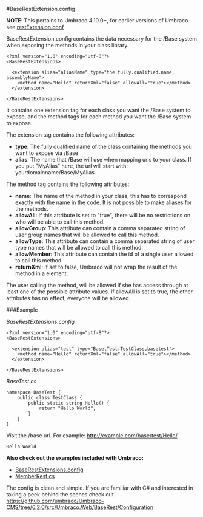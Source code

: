 #BaseRestExtension.config

**NOTE**: This pertains to Umbraco 4.10.0+, for earlier versions of Umbraco see [restExtension.conf](../restExtensions/index.md)

BaseRestExtension.config contains the data necessary for the /Base system when exposing the methods in your class library.

	<?xml version="1.0" encoding="utf-8"?>
	<BaseRestExtensions>
	  
	  <extension alias="aliasName" type="the.fully.qualified.name, assemblyName">
	    <method name="Hello" returnXml="false" allowAll="true"></method>
	  </extension>
	  
	</BaseRestExtensions>

It contains one extension tag for each class you want the /Base system to expose, and the method tags for each method you want the /Base system to expose.

The extension tag contains the following attributes:

- **type**: The fully qualified name of the class containing the methods you want to expose via /Base
- **alias**: The name that /Base will use when mapping urls to your class. If you put "MyAlias" here, the url will start with: yourdomainname/Base/MyAlias.

The method tag contains the following attributes:

- **name**: The name of the method in your class, this has to correspond exactly with the name in the code. It is not possible to make aliases for the methods.
- **allowAll**: If this attribute is set to "true", there will be no restrictions on who will be able to call this method.
- **allowGroup**: This attribute can contain a comma separated string of user group names that will be allowed to call this method.
- **allowType**: This attribute can contain a comma separated string of user type names that will be allowed to call this method.
- **allowMember**: This attribute can contain the id of a single user allowed to call this method.
- **returnXml**: if set to false, Umbraco will not wrap the result of the method in a <value> element.

The user calling the method, will be allowed if she has access through at least one of the possible attribute values. If allowAll is set to true, the other attributes has no effect, everyone will be allowed. 

###Example

_BaseRestExtensions.config_

	<?xml version="1.0" encoding="utf-8"?>
	<BaseRestExtensions>
	  
	  <extension alias="test" type="BasetTest.TestClass,basetest">
	    <method name="Hello" returnXml="false" allowAll="true"></method>
	  </extension>
	  
	</BaseRestExtensions>

_BaseTest.cs_  

	namespace BaseTest {
	    public class TestClass {
	        public static string Hello() {
	            return "Hello World";
	        }
	    }
	} 

Visit the /base url. For example: http://example.com/base/test/Hello/.

	Hello World

**Also check out the examples included with Umbraco:**
- [BaseRestExtensions.config](https://github.com/umbraco/Umbraco-CMS/blob/6.2.0/src/Umbraco.Web.UI/config/BaseRestExtensions.config)
- [MemberRest.cs](https://github.com/umbraco/Umbraco-CMS/blob/6.2.0/src/Umbraco.Web/BaseRest/MemberRest.cs)

The config is clean and  simple.  If you are familiar with C# and interested in taking a peek behind the scenes check out https://github.com/umbraco/Umbraco-CMS/tree/6.2.0/src/Umbraco.Web/BaseRest/Configuration